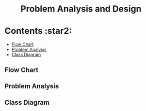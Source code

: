<h1 align="center"> Problem Analysis and Design </h1>
<h1> Contents :star2: </h1>
<ul>
  <li><a href="#flowchart"> Flow Chart </a></li>
  <li><a href="#problemanalysis"> Problem Analysis </a></li>
  <li><a href="#classdiagram"> Class Diagram </a></li>
</ul>

<h2 id="flowchart"> Flow Chart </h2>

<h2 id="problemanalysis"> Problem Analysis </h2>

<h2 id="classdiagram"> Class Diagram </h2>
